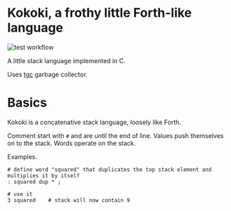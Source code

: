 # Kokoki, a frothy little Forth-like language

![test workflow](https://github.com/tatut/kokoki/actions/workflows/test.yml/badge.svg)

A little stack language implemented in C.

Uses [tgc](https://github.com/orangeduck/tgc) garbage collector.

# Basics

Kokoki is a concatenative stack language, loosely like Forth.

Comment start with `#` and are until the end of line.
Values push themselves on to the stack. Words operate on the stack.

Examples.

```
# define word "squared" that duplicates the top stack element and multiplies it by itself
: squared dup * ;

# use it
3 squared    # stack will now contain 9
```
